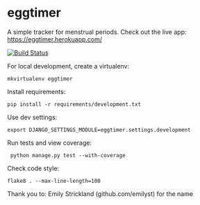 eggtimer
==============

A simple tracker for menstrual periods. Check out the live app:
https://eggtimer.herokuapp.com/

[![Build Status](https://travis-ci.org/jessamynsmith/eggtimer.svg?branch=master)](https://travis-ci.org/jessamynsmith/eggtimer)


For local development, create a virtualenv:

    mkvirtualenv eggtimer

Install requirements:

    pip install -r requirements/development.txt

Use dev settings:

    export DJANGO_SETTINGS_MODULE=eggtimer.settings.development

Run tests and view coverage:

     python manage.py test --with-coverage

Check code style:

    flake8 . --max-line-length=100


Thank you to:
Emily Strickland (github.com/emilyst) for the name
